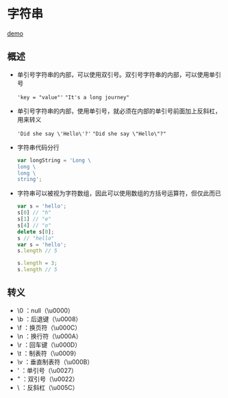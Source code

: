 # 字符串

[demo](string.js)

## 概述

- 单引号字符串的内部，可以使用双引号。双引号字符串的内部，可以使用单引号

  `'key = "value"'` `"It's a long journey"`  

- 单引号字符串的内部，使用单引号，就必须在内部的单引号前面加上反斜杠，用来转义

  `'Did she say \'Hello\'?'` `"Did she say \"Hello\"?"`  

- 字符串代码分行

  ```javascript
  var longString = 'Long \
  long \
  long \
  string';
  ```

- 字符串可以被视为字符数组，因此可以使用数组的方括号运算符，但仅此而已

  ```javascript
  var s = 'hello';
  s[0] // "h"
  s[1] // "e"
  s[4] // "o"
  delete s[0];
  s // "hello"
  var s = 'hello';
  s.length // 5

  s.length = 3;
  s.length // 5
  ```


## 转义

- \0 ：null（\u0000）
- \b ：后退键（\u0008）
- \f ：换页符（\u000C）
- \n ：换行符（\u000A）
- \r ：回车键（\u000D）
- \t ：制表符（\u0009）
- \v ：垂直制表符（\u000B）
- \' ：单引号（\u0027）
- \" ：双引号（\u0022）
- \\ ：反斜杠（\u005C）



